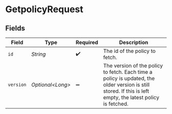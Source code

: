 # GetpolicyRequest


## Fields

| Field                                                                                                                                                      | Type                                                                                                                                                       | Required                                                                                                                                                   | Description                                                                                                                                                |
| ---------------------------------------------------------------------------------------------------------------------------------------------------------- | ---------------------------------------------------------------------------------------------------------------------------------------------------------- | ---------------------------------------------------------------------------------------------------------------------------------------------------------- | ---------------------------------------------------------------------------------------------------------------------------------------------------------- |
| `id`                                                                                                                                                       | *String*                                                                                                                                                   | :heavy_check_mark:                                                                                                                                         | The id of the policy to fetch.                                                                                                                             |
| `version`                                                                                                                                                  | *Optional\<Long>*                                                                                                                                          | :heavy_minus_sign:                                                                                                                                         | The version of the policy to fetch. Each time a policy is updated, the older version is still stored. If this is left empty, the latest policy is fetched. |